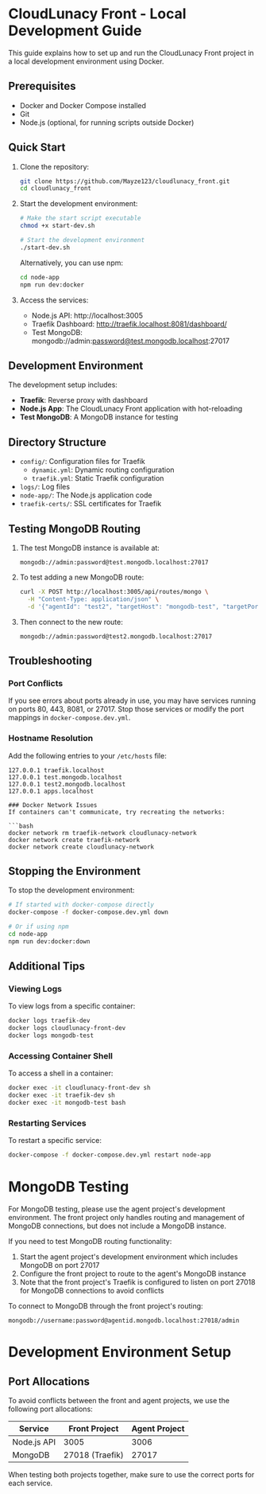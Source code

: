 # CloudLunacy Front - Local Development Guide

This guide explains how to set up and run the CloudLunacy Front project in a local development environment using Docker.

## Prerequisites

- Docker and Docker Compose installed
- Git
- Node.js (optional, for running scripts outside Docker)

## Quick Start

1. Clone the repository:

   ```bash
   git clone https://github.com/Mayze123/cloudlunacy_front.git
   cd cloudlunacy_front
   ```

2. Start the development environment:

   ```bash
   # Make the start script executable
   chmod +x start-dev.sh

   # Start the development environment
   ./start-dev.sh
   ```

   Alternatively, you can use npm:

   ```bash
   cd node-app
   npm run dev:docker
   ```

3. Access the services:
   - Node.js API: http://localhost:3005
   - Traefik Dashboard: http://traefik.localhost:8081/dashboard/
   - Test MongoDB: mongodb://admin:password@test.mongodb.localhost:27017

## Development Environment

The development setup includes:

- **Traefik**: Reverse proxy with dashboard
- **Node.js App**: The CloudLunacy Front application with hot-reloading
- **Test MongoDB**: A MongoDB instance for testing

## Directory Structure

- `config/`: Configuration files for Traefik
  - `dynamic.yml`: Dynamic routing configuration
  - `traefik.yml`: Static Traefik configuration
- `logs/`: Log files
- `node-app/`: The Node.js application code
- `traefik-certs/`: SSL certificates for Traefik

## Testing MongoDB Routing

1. The test MongoDB instance is available at:

   ```
   mongodb://admin:password@test.mongodb.localhost:27017
   ```

2. To test adding a new MongoDB route:

   ```bash
   curl -X POST http://localhost:3005/api/routes/mongo \
     -H "Content-Type: application/json" \
     -d '{"agentId": "test2", "targetHost": "mongodb-test", "targetPort": 27017}'
   ```

3. Then connect to the new route:
   ```
   mongodb://admin:password@test2.mongodb.localhost:27017
   ```

## Troubleshooting

### Port Conflicts

If you see errors about ports already in use, you may have services running on ports 80, 443, 8081, or 27017. Stop those services or modify the port mappings in `docker-compose.dev.yml`.

### Hostname Resolution

Add the following entries to your `/etc/hosts` file:

````
127.0.0.1 traefik.localhost
127.0.0.1 test.mongodb.localhost
127.0.0.1 test2.mongodb.localhost
127.0.0.1 apps.localhost

### Docker Network Issues
If containers can't communicate, try recreating the networks:

```bash
docker network rm traefik-network cloudlunacy-network
docker network create traefik-network
docker network create cloudlunacy-network
````

## Stopping the Environment

To stop the development environment:

```bash
# If started with docker-compose directly
docker-compose -f docker-compose.dev.yml down

# Or if using npm
cd node-app
npm run dev:docker:down
```

## Additional Tips

### Viewing Logs

To view logs from a specific container:

```bash
docker logs traefik-dev
docker logs cloudlunacy-front-dev
docker logs mongodb-test
```

### Accessing Container Shell

To access a shell in a container:

```bash
docker exec -it cloudlunacy-front-dev sh
docker exec -it traefik-dev sh
docker exec -it mongodb-test bash
```

### Restarting Services

To restart a specific service:

```bash
docker-compose -f docker-compose.dev.yml restart node-app
```

# MongoDB Testing

For MongoDB testing, please use the agent project's development environment. The front project only handles routing and management of MongoDB connections, but does not include a MongoDB instance.

If you need to test MongoDB routing functionality:

1. Start the agent project's development environment which includes MongoDB on port 27017
2. Configure the front project to route to the agent's MongoDB instance
3. Note that the front project's Traefik is configured to listen on port 27018 for MongoDB connections to avoid conflicts

To connect to MongoDB through the front project's routing:

```
mongodb://username:password@agentid.mongodb.localhost:27018/admin
```

# Development Environment Setup

## Port Allocations

To avoid conflicts between the front and agent projects, we use the following port allocations:

| Service     | Front Project   | Agent Project |
| ----------- | --------------- | ------------- |
| Node.js API | 3005            | 3006          |
| MongoDB     | 27018 (Traefik) | 27017         |

When testing both projects together, make sure to use the correct ports for each service.

